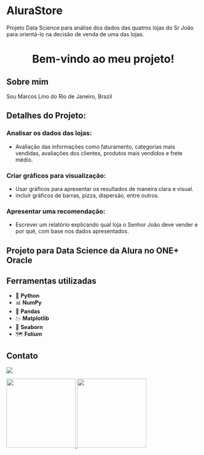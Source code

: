 # AluraStore
Projeto Data Science para análise dos dados das quatros lojas do Sr João para orientá-lo na decisão de venda de uma das lojas. 
<h1 align="center"> Bem-vindo ao meu projeto!
 
 ## Sobre mim
 Sou Marcos Lino do Rio de Janeiro, Brazil

</div>
 
## Detalhes do Projeto:
### Analisar os dados das lojas:
- Avaliação das informações como faturamento, categorias mais vendidas, avaliações dos clientes, produtos mais vendidos e frete médio.
### Criar gráficos para visualização:
- Usar gráficos para apresentar os resultados de maneira clara e visual.
- incluir gráficos de barras, pizza, dispersão, entre outros.
### Apresentar uma recomendação:
- Escrever um relatório explicando qual loja o Senhor João deve vender e por quê, com base nos dados apresentados.

## Projeto para Data Science da Alura no ONE+ Oracle

## Ferramentas utilizadas
- 🐍 **Python**
- 📊 **NumPy**
- 🐼 **Pandas**
- 📉 **Matplotlib**
- 🌊 **Seaborn**
- 🗺️ **Folium**


## Contato
<a href="https://www.linkedin.com/in/marcoslinoti" target="_blank"><img loading="lazy" src="https://img.shields.io/badge/-LinkedIn-%230077B5?style=for-the-badge&logo=linkedin&logoColor=white" target="_blank"></a>   
</div>

<div>
<a href="https://github.com/linomar31">
<img loading="lazy" height="180em" src="https://github-readme-stats.vercel.app/api/top-langs/?username=linomar31&layout=compact&langs_count=7&theme=dracula"/>
<img loading="lazy" height="180em" src="https://github-readme-stats.vercel.app/api?username=linomar31&show_icons=true&theme=dracula&include_all_commits=true&count_private=true"/>
</div>
